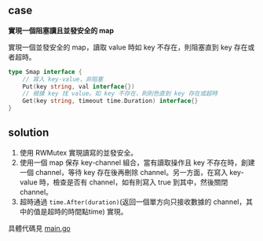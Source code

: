 ## case

**實現一個阻塞讀且並發安全的 map**

實現一個並發安全的 map，讀取 value 時如 key 不存在，則阻塞直到 key 存在或者超時。

```go
type Smap interface {
	// 寫入 key-value，非阻塞
	Put(key string, val interface{})
	// 根據 key 找 value。如 key 不存在，則則色直到 key 存在或超時
    Get(key string, timeout time.Duration) interface{}
}
```

## solution

1. 使用 RWMutex 實現讀寫的並發安全。
2. 使用一個 map 保存 key-channel 組合，當有讀取操作且 key 不存在時，創建一個 channel，等待 key 存在後再刪除 channel。另一方面，在寫入 key-value 時，檢查是否有 channel，如有則寫入 true 到其中，然後關閉 channel。
3. 超時通過 `time.After(duration)`(返回一個單方向只接收數據的 channel，其中的值是超時的時間點time) 實現。

具體代碼見 [main.go](main.go)